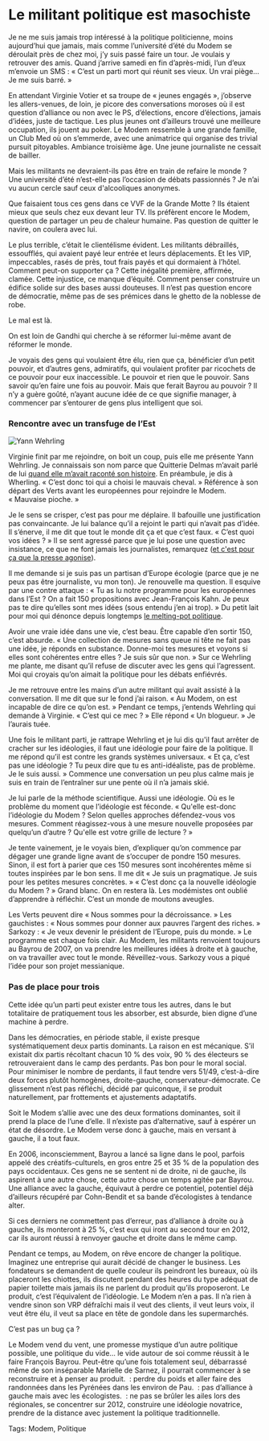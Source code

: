 # Le militant politique est masochiste

Je ne me suis jamais trop intéressé à la politique politicienne, moins aujourd’hui que jamais, mais comme l’université d’été du Modem se déroulait près de chez moi, j’y suis passé faire un tour. Je voulais y retrouver des amis. Quand j’arrive samedi en fin d’après-midi, l’un d’eux m’envoie un SMS : « C’est un parti mort qui réunit ses vieux. Un vrai piège… Je me suis barré. »

En attendant Virginie Votier et sa troupe de « jeunes engagés », j’observe les allers-venues, de loin, je picore des conversations moroses où il est question d’alliance ou non avec le PS, d’élections, encore d’élections, jamais d’idées, juste de tactique. Les plus jeunes ont d’ailleurs trouvé une meilleure occupation, ils jouent au poker. Le Modem ressemble à une grande famille, un Club Med où on s’emmerde, avec une animatrice qui organise des trivial pursuit pitoyables. Ambiance troisième âge. Une jeune journaliste ne cessait de bailler.

Mais les militants ne devraient-ils pas être en train de refaire le monde ? Une université d’été n’est-elle pas l’occasion de débats passionnés ? Je n’ai vu aucun cercle sauf ceux d'alcooliques anonymes.

Que faisaient tous ces gens dans ce VVF de la Grande Motte ? Ils étaient mieux que seuls chez eux devant leur TV. Ils préfèrent encore le Modem, question de partager un peu de chaleur humaine. Pas question de quitter le navire, on coulera avec lui.

Le plus terrible, c’était le clientélisme évident. Les militants débraillés, essoufflés, qui avaient payé leur entrée et leurs déplacements. Et les VIP, impeccables, rasés de près, tout frais payés et qui dormaient à l’hôtel. Comment peut-on supporter ça ? Cette inégalité première, affirmée, clamée. Cette injustice, ce manque d’équité. Comment penser construire un édifice solide sur des bases aussi douteuses. Il n’est pas question encore de démocratie, même pas de ses prémices dans le ghetto de la noblesse de robe.

Le mal est là.

On est loin de Gandhi qui cherche à se réformer lui-même avant de réformer le monde.

Je voyais des gens qui voulaient être élu, rien que ça, bénéficier d’un petit pouvoir, et d’autres gens, admiratifs, qui voulaient profiter par ricochets de ce pouvoir pour eux inaccessible. Le pouvoir et rien que le pouvoir. Sans savoir qu’en faire une fois au pouvoir. Mais que ferait Bayrou au pouvoir ? Il n’y a guère goûté, n’ayant aucune idée de ce que signifie manager, à commencer par s’entourer de gens plus intelligent que soi.

### Rencontre avec un transfuge de l’Est

![Yann Wehrling](https://tcrouzet.com/images_tc/2009/09/452963-5550631-450x299.jpg)

Virginie finit par me rejoindre, on boit un coup, puis elle me présente Yann Wehrling. Je connaissais son nom parce que Quitterie Delmas m’avait parlé de lui [quand elle m’avait raconté son histoire](/2009/05/24/quitterie-delmas-story/). En préambule, je dis à Wherling. « C’est donc toi qui a choisi le mauvais cheval. » Référence à son départ des Verts avant les européennes pour rejoindre le Modem. « Mauvaise pioche. »

Je le sens se crisper, c’est pas pour me déplaire. Il bafouille une justification pas convaincante. Je lui balance qu’il a rejoint le parti qui n’avait pas d’idée. Il s’énerve, il me dit que tout le monde dit ça et que c’est faux. « C’est quoi vos idées ? » Il se sent agressé parce que je lui pose une question avec insistance, ce que ne font jamais les journalistes, remarquez ([et c'est pour ça que la presse agonise](/2009/09/04/la-presse-agonise-c%e2%80%99est-merite/)).

Il me demande si je suis pas un partisan d’Europe écologie (parce que je ne peux pas être journaliste, vu mon ton). Je renouvelle ma question. Il esquive par une contre attaque : « Tu as lu notre programme pour les européennes dans l’Est ? On a fait 150 propositions avec Jean-François Kahn. Je peux pas te dire qu’elles sont mes idées (sous entendu j’en ai trop). » Du petit lait pour moi qui dénonce depuis longtemps [le melting-pot politique](/2006/06/29/saupoudrage-politique/).

Avoir une vraie idée dans une vie, c’est beau. Être capable d’en sortir 150, c’est absurde. « Une collection de mesures sans queue ni tête ne fait pas une idée, je réponds en substance. Donne-moi tes mesures et voyons si elles sont cohérentes entre elles ? Je suis sûr que non. » Sur ce Wehrling me plante, me disant qu’il refuse de discuter avec les gens qui l’agressent. Moi qui croyais qu’on aimait la politique pour les débats enfiévrés.

Je me retrouve entre les mains d’un autre militant qui avait assisté à la conversation. Il me dit que sur le fond j’ai raison. « Au Modem, on est incapable de dire ce qu’on est. » Pendant ce temps, j’entends Wehrling qui demande à Virginie. « C’est qui ce mec ? » Elle répond « Un blogueur. » Je l’aurais tuée.

Une fois le militant parti, je rattrape Wehrling et je lui dis qu'il faut arrêter de cracher sur les idéologies, il faut une idéologie pour faire de la politique. Il me répond qu’il est contre les grands systèmes universaux. « Et ça, c’est pas une idéologie ? Tu peux dire que tu es anti-idéaliste, pas de problème. Je le suis aussi. » Commence une conversation un peu plus calme mais je suis en train de l’entraîner sur une pente où il n’a jamais skié.

Je lui parle de la méthode scientifique. Aussi une idéologie. Où es le problème du moment que l’idéologie est féconde. « Qu'elle est-donc l’idéologie du Modem ? Selon quelles approches défendez-vous vos mesures. Comment réagissez-vous à une mesure nouvelle proposées par quelqu’un d’autre ? Qu'elle est votre grille de lecture ? »

Je tente vainement, je le voyais bien, d’expliquer qu’on commence par dégager une grande ligne avant de s’occuper de pondre 150 mesures. Sinon, il est fort à parier que ces 150 mesures sont incohérentes même si toutes inspirées par le bon sens. Il me dit « Je suis un pragmatique. Je suis pour les petites mesures concrètes. » « C’est donc ça la nouvelle idéologie du Modem ? » Grand blanc. On en restera là. Les modémistes ont oublié d’apprendre à réfléchir. C’est un monde de moutons aveugles.

Les Verts peuvent dire « Nous sommes pour la décroissance. » Les gauchistes : « Nous sommes pour donner aux pauvres l’argent des riches. » Sarkozy : « Je veux devenir le président de l’Europe, puis du monde. » Le programme est chaque fois clair. Au Modem, les militants renvoient toujours au Bayrou de 2007, on va prendre les meilleures idées à droite et à gauche, on va travailler avec tout le monde. Réveillez-vous. Sarkozy vous a piqué l’idée pour son projet messianique.

### Pas de place pour trois

Cette idée qu’un parti peut exister entre tous les autres, dans le but totalitaire de pratiquement tous les absorber, est absurde, bien digne d’une machine à perdre.

Dans les démocraties, en période stable, il existe presque systématiquement deux partis dominants. La raison en est mécanique. S’il existait dix partis récoltant chacun 10 % des voix, 90 % des électeurs se retrouveraient dans le camp des perdants. Pas bon pour le moral social. Pour minimiser le nombre de perdants, il faut tendre vers 51/49, c’est-à-dire deux forces plutôt homogènes, droite-gauche, conservateur-démocrate. Ce glissement n’est pas réfléchi, décidé par quiconque, il se produit naturellement, par frottements et ajustements adaptatifs.

Soit le Modem s’allie avec une des deux formations dominantes, soit il prend la place de l’une d’elle. Il n’existe pas d’alternative, sauf à espérer un état de désordre. Le Modem verse donc à gauche, mais en versant à gauche, il a tout faux.

En 2006, inconsciemment, Bayrou a lancé sa ligne dans le pool, parfois appelé des créatifs-culturels, en gros entre 25 et 35 % de la population des pays occidentaux. Ces gens ne se sentent ni de droite, ni de gauche, ils aspirent à une autre chose, cette autre chose un temps agitée par Bayrou. Une alliance avec la gauche, équivaut à perdre ce potentiel, potentiel déjà d’ailleurs récupéré par Cohn-Bendit et sa bande d’écologistes à tendance alter.

Si ces derniers ne commettent pas d’erreur, pas d’alliance à droite ou à gauche, ils monteront à 25 %, c’est eux qui iront au second tour en 2012, car ils auront réussi à renvoyer gauche et droite dans le même camp.

Pendant ce temps, au Modem, on rêve encore de changer la politique. Imaginez une entreprise qui aurait décidé de changer le business. Les fondateurs se demandent de quelle couleur ils peindront les bureaux, où ils placeront les chiottes, ils discutent pendant des heures du type adéquat de papier toilette mais jamais ils ne parlent du produit qu’ils proposeront. Le produit, c’est l’équivalent de l’idéologie. Le Modem n’en a pas. Il n’a rien à vendre sinon son VRP défraîchi mais il veut des clients, il veut leurs voix, il veut être élu, il veut sa place en tête de gondole dans les supermarchés.

C’est pas un bug ça ?

Le Modem vend du vent, une promesse mystique d’un autre politique possible, une politique du vide… le vide autour de soi comme réussit à le faire François Bayrou. Peut-être qu’une fois totalement seul, débarrassé même de son inséparable Marielle de Sarnez, il pourrait commencer à se reconstruire et à penser au produit.
 : perdre du poids et aller faire des randonnées dans les Pyrénées dans les environ de Pau.
 : pas d’alliance à gauche mais avec les écologistes.
 : ne pas se brûler les ailes lors des régionales, se concentrer sur 2012, construire une idéologie novatrice, prendre de la distance avec justement la politique traditionnelle.

Tags: Modem, Politique